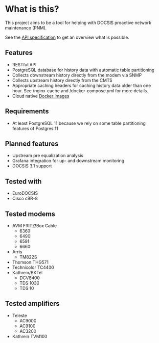 What is this?
===

This project aims to be a tool for helping with DOCSIS proactive network maintenance (PNM).

See the [API specification](https://petstore.swagger.io/?url=https://raw.githubusercontent.com/Sedl/docsis-pnm/master/apispec.yaml) to get an overview what is possible.

Features
---
* RESTful API
* PostgreSQL database for history data with automatic table partitioning
* Collects downstream history directly from the modem via SNMP
* Collects upstream history directly from the CMTS
* Appropriate caching headers for caching history data older than one hour. See /nginx-cache and /docker-compose.yml for more details.
* Cloud native [Docker images](https://hub.docker.com/r/stephan256/docsis-pnm)

Requirements
---
* At least PostgreSQL 11 because we rely on some table partitioning features of
  Postgres 11

Planned features
---
* Upstream pre equalization analysis
* Grafana integration for up- and downstream monitoring
* DOCSIS 3.1 support

Tested with
---
* EuroDOCSIS
* Cisco cBR-8
  
Tested modems
---
* AVM FRITZ!Box Cable
  * 6360
  * 6490
  * 6591
  * 6660
* Arris
  * TM822S
* Thomson THG571
* Technicolor TC4400
* Kathrein/BKTel
  * DCV8400
  * TDS 1030
  * TDS 10

Tested amplifiers
---
* Teleste
  * AC9000
  * AC9100
  * AC3200
* Kathrein TVM100
